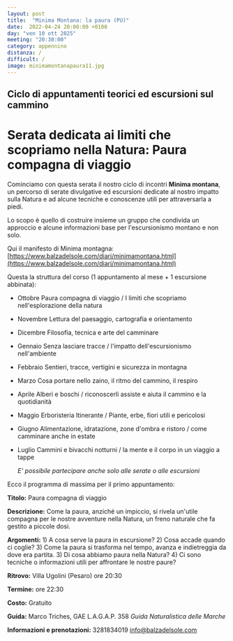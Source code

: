 ```yaml
---
layout: post
title:  "Minima Montana: la paura (PU)"
date:  2022-04-24 20:00:00 +0100
day: "ven 10 ott 2025"
meeting: "20:30:00"
category: appennino
distanza: /
difficult: /
image: minimamontanapaura11.jpg
---
```


## Ciclo di appuntamenti teorici ed escursioni sul cammino

# Serata dedicata ai limiti che scopriamo nella Natura: Paura compagna di viaggio

Cominciamo con questa serata il nostro ciclo di incontri **Minima montana**, un percorso di serate divulgative ed escursioni dedicate al nostro impatto sulla Natura e ad alcune tecniche e conoscenze utili per attraversarla a piedi.

Lo scopo è quello di costruire insieme un gruppo che condivida un approccio e alcune informazioni base per l'escursionismo montano e non solo.

Qui il manifesto di Minima montagna: [https://www.balzadelsole.com/diari/minimamontana.html](https://www.balzadelsole.com/diari/minimamontana.html)

Questa la struttura del corso (1 appuntamento al mese + 1 escursione abbinata):

- Ottobre    Paura compagna di viaggio / I limiti che scopriamo nell'esplorazione della natura
- Novembre   Lettura del paesaggio, cartografia e orientamento 
- Dicembre   Filosofia, tecnica e arte del camminare
- Gennaio    Senza lasciare tracce / l'impatto dell'escursionismo nell'ambiente
- Febbraio   Sentieri, tracce, vertigini e sicurezza in montagna
- Marzo      Cosa portare nello zaino, il ritmo del cammino, il respiro
- Aprile     Alberi e boschi / riconoscerli assiste e aiuta il cammino e la quotidianità
- Maggio     Erboristeria Itinerante / Piante, erbe, fiori utili e pericolosi
- Giugno     Alimentazione, idratazione, zone d'ombra e ristoro / come camminare anche in estate 
- Luglio     Cammini e bivacchi notturni / la mente e il corpo in un viaggio a tappe

  *E' possibile partecipare anche solo alle serate o alle escursioni*

Ecco il programma di massima per il primo appuntamento:

**Titolo:**       Paura compagna di viaggio

**Descrizione:**  Come la paura, anziché un impiccio, si rivela un'utile compagna per le nostre avventure nella Natura, un freno naturale che fa gestito a piccole dosi.

**Argomenti:** 1) A cosa serve la paura in escursione?   2) Cosa accade quando ci coglie?   3) Come la paura si trasforma nel tempo, avanza e indietreggia da dove era partita.   3) Di cosa abbiamo paura nella Natura?   4) Ci sono tecniche o informazioni utili per affrontare le nostre paure?

**Ritrovo:** Villa Ugolini (Pesaro) ore 20:30

**Termine:** ore 22:30 

**Costo:** Gratuito

**Guida:** Marco Triches, GAE L.A.G.A.P. 358
*Guida Naturalistica delle Marche*

**Informazioni e prenotazioni:** 3281834019 info@balzadelsole.com

